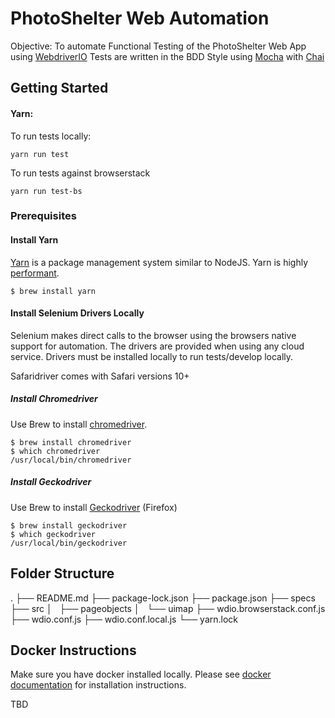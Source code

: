 # PhotoShelter Web Automation

Objective: To automate Functional Testing of the PhotoShelter Web App using [WebdriverIO](http://webdriver.io)  Tests are written in the  BDD Style using [Mocha](https://mochajs.org/) with [Chai](http://chaijs.com/)

## Getting Started

#### Yarn:
To run tests locally:

```
yarn run test
```

To run tests against browserstack

```
yarn run test-bs
```


### Prerequisites

#### Install Yarn

[Yarn](https://yarnpkg.com/en/) is a package management system similar to NodeJS.  Yarn is highly [performant](https://yarnpkg.com/lang/en/compare/).

```
$ brew install yarn
```

#### Install Selenium Drivers Locally

Selenium makes direct calls to the browser using the browsers native support for automation.  The drivers are provided when using any cloud service. Drivers must be installed locally to run tests/develop locally.

Safaridriver comes with Safari versions 10+

##### Install Chromedriver

Use Brew to install [chromedriver](https://sites.google.com/a/chromium.org/chromedriver/home).
```
$ brew install chromedriver
$ which chromedriver
/usr/local/bin/chromedriver
```
##### Install Geckodriver
Use Brew to install [Geckodriver](https://github.com/mozilla/geckodriver) (Firefox)

```
$ brew install geckodriver
$ which geckodriver
/usr/local/bin/geckodriver
```

## Folder Structure

.
├── README.md
├── package-lock.json
├── package.json
├── specs
├── src
│   ├── pageobjects
│   └── uimap
├── wdio.browserstack.conf.js
├── wdio.conf.js
├── wdio.conf.local.js
└── yarn.lock


## Docker Instructions

Make sure you have docker installed locally.  Please see [docker documentation](https://docs.docker.com/engine/installation/) for installation instructions.

TBD